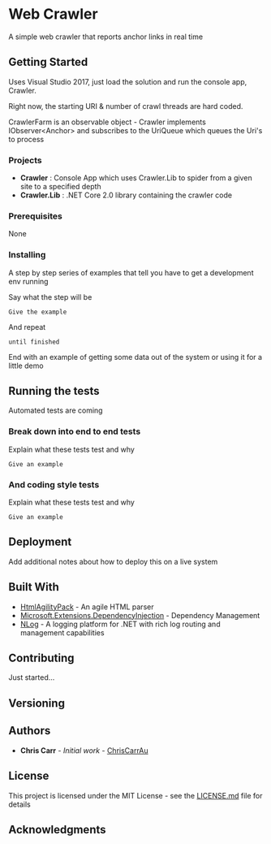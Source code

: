 ﻿# Web Crawler

A simple web crawler that reports anchor links in real time

## Getting Started

Uses Visual Studio 2017, just load the solution and run the console app, Crawler.

Right now, the starting URI & number of crawl threads are hard coded.

CrawlerFarm is an observable object - Crawler implements IObserver&lt;Anchor&gt; and subscribes to the UriQueue which queues the Uri's to process

### Projects
<ul>
<li><b>Crawler</b> : Console App which uses Crawler.Lib to spider from a given site to a specified depth
<li><b>Crawler.Lib</b> : .NET Core 2.0 library containing the crawler code
</ul>

### Prerequisites

None

### Installing

A step by step series of examples that tell you have to get a development env running

Say what the step will be

```
Give the example
```

And repeat

```
until finished
```

End with an example of getting some data out of the system or using it for a little demo

## Running the tests

Automated tests are coming

### Break down into end to end tests

Explain what these tests test and why

```
Give an example
```

### And coding style tests

Explain what these tests test and why

```
Give an example
```

## Deployment

Add additional notes about how to deploy this on a live system

## Built With

* [HtmlAgilityPack](http://html-agility-pack.net/) - An agile HTML parser 
* [Microsoft.Extensions.DependencyInjection](https://www.asp.net/) - Dependency Management
* [NLog](http://nlog-project.org/) - A logging platform for .NET with rich log routing and management capabilities

## Contributing

Just started...

## Versioning

<!--
We use [SemVer](http://semver.org/) for versioning. For the versions available, see the [tags on this repository](https://github.com/your/project/tags). 
-->

## Authors

* **Chris Carr** - *Initial work* - [ChrisCarrAu](https://github.com/ChrisCarrAu)

## License

This project is licensed under the MIT License - see the [LICENSE.md](LICENSE.md) file for details

## Acknowledgments


